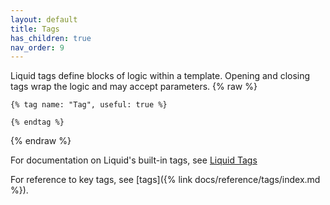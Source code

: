 ```yaml
---
layout: default
title: Tags
has_children: true
nav_order: 9
---
```


Liquid tags define blocks of logic within a template. Opening and closing tags wrap the logic and may accept parameters.
{% raw %}
```liquid
{% tag name: "Tag", useful: true %}

{% endtag %}
```
{% endraw %}

For documentation on Liquid's built-in tags, see [Liquid Tags](https://shopify.dev/api/liquid/tags)

For reference to key tags, see [tags]({% link docs/reference/tags/index.md %}).
